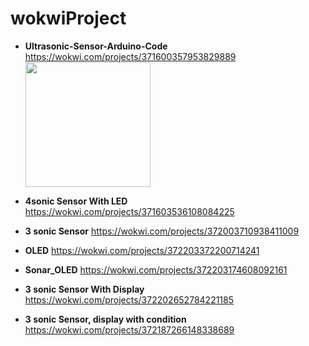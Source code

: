 # wokwiProject

- **Ultrasonic-Sensor-Arduino-Code** https://wokwi.com/projects/371600357953829889
  <img src="https://github.com/khanmuhammadhridoy/wokwiProject/assets/68956850/b7aff20b-223f-470c-b825-d95a4186833f" width="200">

- **4sonic Sensor With LED** https://wokwi.com/projects/371603536108084225
- **3 sonic Sensor** https://wokwi.com/projects/372003710938411009
- **OLED** https://wokwi.com/projects/372203372200714241
- **Sonar_OLED** https://wokwi.com/projects/372203174608092161
- **3 sonic Sensor With Display** https://wokwi.com/projects/372202652784221185
- **3 sonic Sensor, display with condition** https://wokwi.com/projects/372187266148338689
